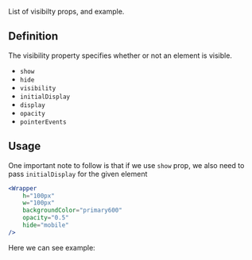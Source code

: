 List of visibilty props, and example.

## 	Definition

The visibility property specifies whether or not an element is visible.

- `show`
- `hide`
- `visibility`
- `initialDisplay`
- `display`
- `opacity`
- `pointerEvents`

## Usage 

One important note to follow is that if we use `show` prop, we also need to pass `initialDisplay` for the given element

```jsx
<Wrapper
	h="100px"
	w="100px"
	backgroundColor="primary600"
	opacity="0.5"
	hide="mobile"
/>
```

Here we can see example:
